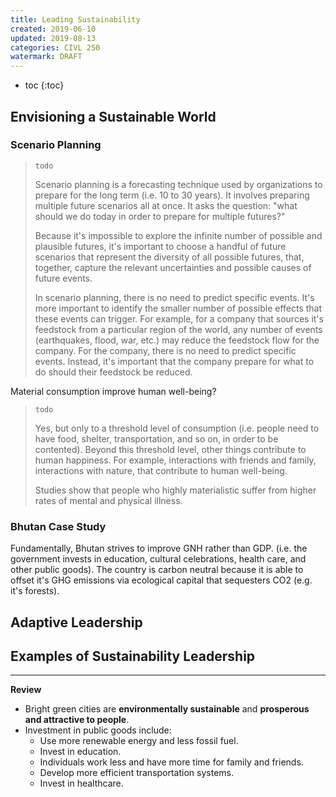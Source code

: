 ```yaml
---
title: Leading Sustainability
created: 2019-06-10
updated: 2019-08-13
categories: CIVL 250
watermark: DRAFT
---
```


- toc
{:toc}
## Envisioning a Sustainable World

### Scenario Planning

> `todo`
>
> Scenario planning is a forecasting technique used by organizations to  prepare for the long term (i.e. 10 to 30 years). It involves preparing  multiple future scenarios all at once.  It asks the question: "what  should we do today in order to prepare for multiple futures?"
>
> Because it's impossible to explore the infinite number of possible  and plausible futures, it's important to choose a handful of future  scenarios that represent the diversity of all possible futures, that,  together, capture the relevant uncertainties and possible causes of  future events.
>
> In scenario planning, there is no need to predict specific events.  It's more important to identify the smaller number of possible effects  that these events can trigger. For example, for a company that sources  it's feedstock from a particular region of the world, any number of  events (earthquakes, flood, war, etc.) may reduce the feedstock flow for  the company. For the company, there is no need to predict specific  events. Instead, it's important that the company prepare for what to do  should their feedstock be reduced. 



Material consumption improve human well-being?

> `todo`
>
> Yes, but only to a threshold level of consumption (i.e. people need  to have food, shelter, transportation, and so on, in order to be  contented). Beyond this threshold level, other things contribute to  human happiness. For example, interactions with friends and family,  interactions with nature, that contribute to human well-being.
>
> Studies show that people who highly materialistic suffer from higher rates of mental and physical illness.

### Bhutan Case Study

Fundamentally, Bhutan strives to improve GNH rather than GDP. (i.e. the government invests in education, cultural celebrations, health care, and other public goods). The country is carbon neutral because it is able to offset it's GHG emissions via ecological capital that sequesters CO2 (e.g. it's forests). 

## Adaptive Leadership

## Examples of Sustainability Leadership

---

**Review**

- Bright green cities are **environmentally sustainable** and **prosperous and attractive to people**.
- Investment in public goods include:
  - Use more renewable energy and less fossil fuel.
  - Invest in education.
  - Individuals work less and have more time for family and friends.
  - Develop more efficient transportation systems.
  - Invest in healthcare.